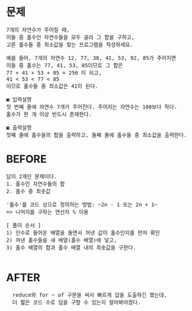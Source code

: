 # 문제

<pre>
7개의 자연수가 주어질 때, 
이들 중 홀수인 자연수들을 모두 골라 그 합을 구하고, 
고른 홀수들 중 최소값을 찾는 프로그램을 작성하세요.

예를 들어, 7개의 자연수 12, 77, 38, 41, 53, 92, 85가 주어지면 
이들 중 홀수는 77, 41, 53, 85이므로 그 합은
77 + 41 + 53 + 85 = 256 이 되고,
41 < 53 < 77 < 85
이므로 홀수들 중 최소값은 41이 된다.

▣ 입력설명
첫 번째 줄에 자연수 7개가 주어진다. 주어지는 자연수는 100보다 작다. 
홀수가 한 개 이상 반드시 존재한다.

▣ 출력설명
첫째 줄에 홀수들의 합을 출력하고, 둘째 줄에 홀수들 중 최소값을 출력한다.
</pre>

# BEFORE

<pre>
답이 2개인 문제이다.
1. 홀수인 자연수들의 합
2. 홀수 중 최솟값

'홀수'를 코드 상으로 정의하는 방법: ~2n - 1 또는 2n + 1~
=> 나머지를 구하는 연산자 % 이용

[ 풀이 순서 ]
1) 인수로 들어온 배열을 돌면서 꺼낸 값이 홀수인지를 먼저 확인
2) 꺼낸 홀수들을 새 배열(홀수 배열)에 넣고,
3) 홀수 배열의 합과 홀수 배열 내의 최솟값을 구한다.

</pre>

# AFTER

<pre>
  reduce와 for ~ of 구문을 써서 빠르게 답을 도출하긴 했는데,
  더 짧은 코드 수로 답을 구할 수 있는지 알아봐야겠다.
</pre>
